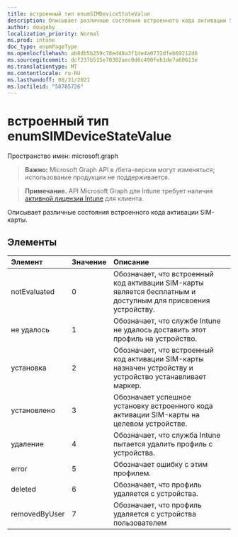 ```yaml
---
title: встроенный тип enumSIMDeviceStateValue
description: Описывает различные состояния встроенного кода активации SIM-карты.
author: dougeby
localization_priority: Normal
ms.prod: intune
doc_type: enumPageType
ms.openlocfilehash: ab8db5b259c78ed48a3f1de4a0732dfeb69212d6
ms.sourcegitcommit: dcf237b515e70302aec0d0c490feb1de7a60613e
ms.translationtype: MT
ms.contentlocale: ru-RU
ms.lasthandoff: 08/31/2021
ms.locfileid: "58785726"
---
```

# <a name="embeddedsimdevicestatevalue-enum-type"></a>встроенный тип enumSIMDeviceStateValue

Пространство имен: microsoft.graph

> **Важно:** Microsoft Graph API в /бета-версии могут изменяться; использование продукции не поддерживается.

> **Примечание.** API Microsoft Graph для Intune требует наличия [активной лицензии Intune](https://go.microsoft.com/fwlink/?linkid=839381) для клиента.

Описывает различные состояния встроенного кода активации SIM-карты.

## <a name="members"></a>Элементы
|Элемент|Значение|Описание|
|:---|:---|:---|
|notEvaluated|0|Обозначает, что встроенный код активации SIM-карты является бесплатным и доступным для присвоения устройству.|
|не удалось|1|Обозначает, что службе Intune не удалось доставить этот профиль на устройство.|
|установка|2|Обозначает, что встроенный код активации SIM-карты назначен устройству и устройство устанавливает маркер.|
|установлено|3|Обозначает успешное установку встроенного кода активации SIM-карты на целевом устройстве.|
|удаление|4 |Обозначает, что служба Intune пытается удалить профиль с устройства.|
|error|5 |Обозначает ошибку с этим профилем.|
|deleted|6 |Обозначает, что профиль удаляется с устройства.|
|removedByUser|7 |Обозначает, что профиль удаляется с устройства пользователем|



